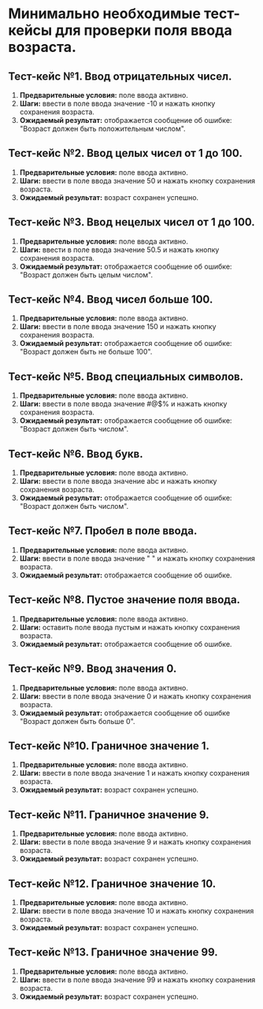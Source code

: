 ﻿# Минимально необходимые тест-кейсы для проверки поля ввода возраста.

## Тест-кейс №1. Ввод отрицательных чисел.

1.  **Предварительные условия:** поле ввода активно.
2.  **Шаги:** ввести в поле ввода значение -10 и нажать кнопку сохранения возраста.
3.  **Ожидаемый результат:** отображается сообщение об ошибке: "Возраст должен быть положительным числом".

## Тест-кейс №2. Ввод целых чисел от 1 до 100.

1.  **Предварительные условия:** поле ввода активно.
2.  **Шаги:** ввести в поле ввода значение 50 и нажать кнопку сохранения возраста.
3.  **Ожидаемый результат:** возраст сохранен успешно.

## Тест-кейс №3. Ввод нецелых чисел от 1 до 100.

1.  **Предварительные условия:** поле ввода активно.
2.  **Шаги:** ввести в поле ввода значение 50.5 и нажать кнопку сохранения возраста.
3.  **Ожидаемый результат:** отображается сообщение об ошибке: "Возраст должен быть целым числом".

## Тест-кейс №4. Ввод чисел больше 100.

1.  **Предварительные условия:** поле ввода активно.
2.  **Шаги:** ввести в поле ввода значение 150 и нажать кнопку сохранения возраста.
3.  **Ожидаемый результат:** отображается сообщение об ошибке: "Возраст должен быть не больше 100".

## Тест-кейс №5. Ввод специальных символов.

1.  **Предварительные условия:** поле ввода активно.
2.  **Шаги:** ввести в поле ввода значение #@$% и нажать кнопку сохранения возраста.
3.  **Ожидаемый результат:** отображается сообщение об ошибке: "Возраст должен быть числом".

## Тест-кейс №6. Ввод букв.

1.  **Предварительные условия:** поле ввода активно.
2.  **Шаги:** ввести в поле ввода значение abc и нажать кнопку сохранения возраста.
3.  **Ожидаемый результат:** отображается сообщение об ошибке: "Возраст должен быть числом".

## Тест-кейс №7. Пробел в поле ввода.

1.  **Предварительные условия:** поле ввода активно.
2.  **Шаги:** ввести в поле ввода значение " " и нажать кнопку сохранения возраста.
3.  **Ожидаемый результат:**  отображается сообщение об ошибке.

## Тест-кейс №8. Пустое значение поля ввода.

1.  **Предварительные условия:** поле ввода активно.
2.  **Шаги:** оставить поле ввода пустым и нажать кнопку сохранения возраста.
3.  **Ожидаемый результат:**  отображается сообщение об ошибке.

## Тест-кейс №9. Ввод значения 0.

1.  **Предварительные условия:** поле ввода активно.
2.  **Шаги:** ввести в поле ввода значение 0 и нажать кнопку сохранения возраста.
3.  **Ожидаемый результат:** отображается сообщение об ошибке "Возраст должен быть больше 0".

## Тест-кейс №10. Граничное значение 1.

1.  **Предварительные условия:** поле ввода активно.
2.  **Шаги:** ввести в поле ввода значение 1 и нажать кнопку сохранения возраста.
3.  **Ожидаемый результат:** возраст сохранен успешно.

## Тест-кейс №11. Граничное значение 9.

1.  **Предварительные условия:** поле ввода активно.
2.  **Шаги:** ввести в поле ввода значение 9 и нажать кнопку сохранения возраста.
3.  **Ожидаемый результат:** возраст сохранен успешно.

## Тест-кейс №12. Граничное значение 10.

1.  **Предварительные условия:** поле ввода активно.
2.  **Шаги:** ввести в поле ввода значение 10 и нажать кнопку сохранения возраста.
3.  **Ожидаемый результат:** возраст сохранен успешно.


## Тест-кейс №13. Граничное значение 99.

1.  **Предварительные условия:** поле ввода активно.
2.  **Шаги:** ввести в поле ввода значение 99 и нажать кнопку сохранения возраста.
3.  **Ожидаемый результат:** возраст сохранен успешно.








